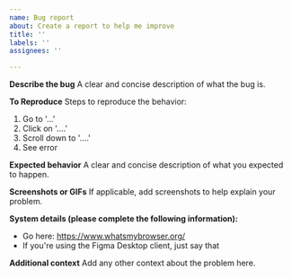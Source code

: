 ```yaml
---
name: Bug report
about: Create a report to help me improve
title: ''
labels: ''
assignees: ''

---
```


**Describe the bug**
A clear and concise description of what the bug is.

**To Reproduce**
Steps to reproduce the behavior:
1. Go to '...'
2. Click on '....'
3. Scroll down to '....'
4. See error

**Expected behavior**
A clear and concise description of what you expected to happen.

**Screenshots or GIFs**
If applicable, add screenshots to help explain your problem.

**System details (please complete the following information):**
- Go here: https://www.whatsmybrowser.org/
- If you're using the Figma Desktop client, just say that

**Additional context**
Add any other context about the problem here.
